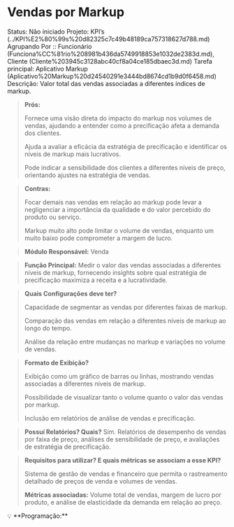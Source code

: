 # Vendas por Markup

Status: Não iniciado
Projeto: KPI’s (../KPI%E2%80%99s%20d82325c7c49b48189ca757318627d788.md)
Agrupando Por :: Funcionário (Funciona%CC%81rio%208981b436da5749918853e1032de2383d.md), Cliente (Cliente%203945c3128abc40cf8a04ce185dbaec3d.md)
Tarefa principal: Aplicativo Markup (Aplicativo%20Markup%20d24540291e3444bd8674cd1b9d0f6458.md)
Descrição: Valor total das vendas associadas a diferentes índices de markup.

> **Prós:**
> 
> 
> Fornece uma visão direta do impacto do markup nos volumes de vendas, ajudando a entender como a precificação afeta a demanda dos clientes.
> 
> Ajuda a avaliar a eficácia da estratégia de precificação e identificar os níveis de markup mais lucrativos.
> 
> Pode indicar a sensibilidade dos clientes a diferentes níveis de preço, orientando ajustes na estratégia de vendas.
> 

> **Contras:**
> 
> 
> Focar demais nas vendas em relação ao markup pode levar a negligenciar a importância da qualidade e do valor percebido do produto ou serviço.
> 
> Markup muito alto pode limitar o volume de vendas, enquanto um muito baixo pode comprometer a margem de lucro.
> 

> **Módulo Responsável:**
Venda
> 

> **Função Principal:**
Medir o valor das vendas associadas a diferentes níveis de markup, fornecendo insights sobre qual estratégia de precificação maximiza a receita e a lucratividade.
> 

> **Quais Configurações deve ter?**
> 
> 
> Capacidade de segmentar as vendas por diferentes faixas de markup.
> 
> Comparação das vendas em relação a diferentes níveis de markup ao longo do tempo.
> 
> Análise da relação entre mudanças no markup e variações no volume de vendas.
> 

> **Formato de Exibição?**
> 
> 
> Exibição como um gráfico de barras ou linhas, mostrando vendas associadas a diferentes níveis de markup.
> 
> Possibilidade de visualizar tanto o volume quanto o valor das vendas por markup.
> 
> Inclusão em relatórios de análise de vendas e precificação.
> 

> **Possuí Relatórios? Quais?**
Sim. Relatórios de desempenho de vendas por faixa de preço, análises de sensibilidade de preço, e avaliações de estratégia de precificação.
> 

> **Requisitos para utilizar? E quais métricas se associam a esse KPI?**
> 
> 
> Sistema de gestão de vendas e financeiro que permita o rastreamento detalhado de preços de venda e volumes de vendas.
> 
> **Métricas associadas:** 
> Volume total de vendas, margem de lucro por produto, e análise de elasticidade da demanda em relação ao preço.
> 

<aside>
💡 **Programação:**

</aside>